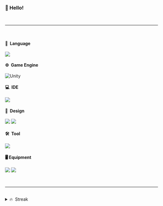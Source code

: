 ### 👋 Hello!

<br>

---

<br>

#### 🚀 &nbsp;Language
<img src="https://img.shields.io/badge/C&thinsp;%23-7F00FF?style=for-the-badge&logo=.net&logoColor=white?"/>

#### ⚙️ &nbsp;Game Engine

<img alt="Unity" src="https://img.shields.io/badge/unity%20-%23000000.svg?&style=for-the-badge&logo=unity&logoColor=white"/>

#### 💻 &nbsp;IDE
<img src="https://img.shields.io/badge/Rider-000000?&style=for-the-badge&logo=rider&logoColor=white"/>

#### 🎨 &nbsp;Design
<img src="https://img.shields.io/badge/Aseprite-7D929E?&style=for-the-badge&logo=aseprite&logoColor=white"/> <img src="https://img.shields.io/badge/photoshop%20-%2331A8FF.svg?&style=for-the-badge&logo=adobe%20photoshop&logoColor=white"/>

#### 🛠 &nbsp;Tool

<img src="https://img.shields.io/badge/github%20-212121.svg?&style=for-the-badge&logo=github&logoColor=white"/> 

#### 🖥️ Equipment
<img src="https://img.shields.io/badge/Apple-Mac_Mini_2018-999999?style=for-the-badge&logo=apple&logoColor=white"/> <img src="https://img.shields.io/badge/AMD-Ryzen_3-ED1C24?style=for-the-badge&logo=amd&logoColor=white"/>

<br>

---

<br>
<details>
    <summary> 🔥 &nbsp;Streak </summary>

<br>

<img align="center" src="https://github-readme-streak-stats.herokuapp.com/?user=hanminsik&count_private=true&theme=radical" alt="hanminsik" />

<br>

<!--START_SECTION:waka-->
```text
No Activity tracked this Week
```
<!--END_SECTION:waka-->

</details>



